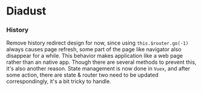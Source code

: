 Diadust
=======

### History
Remove history redirect design for now, since using `this.$router.go(-1)` always causes page refresh, some part of the page like navigator also disappear for a while. This behavior makes application like a web page rather than an native app. Though there are several methods to prevent this, it's also another reason. State management is now done in `Vuex`, and after some action, there are state & router two need to be updated correspondingly, it's a bit tricky to handle. 